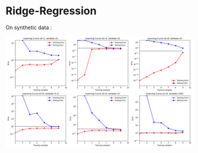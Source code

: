 # Ridge-Regression

On synthetic data :

![On synthetic data](https://github.com/Ali-Jahan/Ridge-Regression/blob/master/plot2.png)


